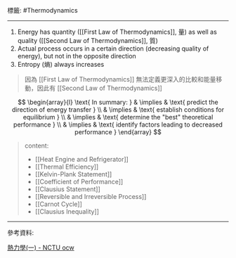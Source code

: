 標籤: #Thermodynamics 

---

1. Energy has quantity ([[First Law of Thermodynamics]], 量) as well as quality ([[Second Law of Thermodynamics]], 質)
2. Actual process occurs in a certain direction (decreasing quality of energy), but not in the opposite direction
3. Entropy (熵) always increases

> 因為 [[First Law of Thermodynamics]] 無法定義更深入的比較和能量移動，因此有 [[Second Law of Thermodynamics]]

$$
\begin{array}{l}
	\text{ In summary: } & \implies & \text{ predict the direction of energy transfer } \\
	& \implies & \text{ establish conditions for equilibrium } \\
	& \implies & \text{ determine the "best" theoretical performance } \\
	& \implies & \text{ identify factors leading to decreased performance }
\end{array}
$$

> content:
> - [[Heat Engine and Refrigerator]]
> - [[Thermal Efficiency]]
> - [[Kelvin-Plank Statement]]
> - [[Coefficient of Performance]]
> - [[Clausius Statement]]
> - [[Reversible and Irreversible Process]]
> - [[Carnot Cycle]]
> - [[Clausius Inequality]]

---

參考資料:

[熱力學(一) - NCTU ocw](https://ocw.nctu.edu.tw/course_detail-v.php?bgid=2&gid=0&nid=624&v5=BkyIczpA6OI)